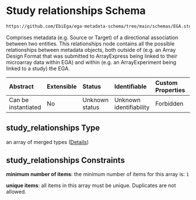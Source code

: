 # Study relationships Schema

```txt
https://github.com/EbiEga/ega-metadata-schema/tree/main/schemas/EGA.study.json#/properties/study_relationships
```

Comprises metadata (e.g. Source or Target) of a directional association between two entities. This relationships node contains all the possible relationships between metadata objects, both outside of (e.g. an Array Design Format that was submitted to ArrayExpress being linked to their microarray data within EGA) and within (e.g. an ArrayExperiment being linked to a study) the EGA.

| Abstract            | Extensible | Status         | Identifiable            | Custom Properties | Additional Properties | Access Restrictions | Defined In                                                                 |
| :------------------ | :--------- | :------------- | :---------------------- | :---------------- | :-------------------- | :------------------ | :------------------------------------------------------------------------- |
| Can be instantiated | No         | Unknown status | Unknown identifiability | Forbidden         | Forbidden             | none                | [EGA.study.json\*](../../../schemas/EGA.study.json "open original schema") |

## study\_relationships Type

an array of merged types ([Details](ega-18-properties-study-relationships-items.md))

## study\_relationships Constraints

**minimum number of items**: the minimum number of items for this array is: `1`

**unique items**: all items in this array must be unique. Duplicates are not allowed.
